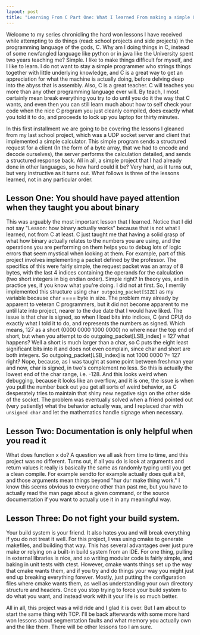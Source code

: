 ```yaml
---
layout: post
title: "Learning From C Part One: What I learned From making a simple UDP Calculator Client and Server"
---
```

Welcome to my series chronicling the hard won lessons I have received while
attempting to do things (read: school projects and side projects) in the
programming language of the gods, C. Why am I doing things in C, instead of some
newfangled language like python or in java like the University spent two years
teaching me? Simple. I like to make things difficult for myself, and I like to
learn. I do not want to stay a simple programmer who strings things together
with little underlying knowledge, and C is a great way to get an appreciation
for what the machine is actually doing, before delving deep into the abyss that
is assembly. Also, C is a great teacher. C will teaches you more than any other 
programming language ever will. By teach, I most certainly mean break everything 
you try to do until you do it the way that C wants, and even then you can still
learn much about how to self check your code when the nice C program you just
cleanly compiled, does exactly what you told it to do, and proceeds to lock up
you laptop for thirty minutes.

In this first installment we are going to be covering the lessons I gleaned from
my last school project, which was a UDP socket server and client that
implemented a simple calculator. This simple program sends a structured request
for a client (In the form of a byte array, that we had to encode and decode
ourselves), the server performs the calculation detailed, and sends a
structured response back. All in all, a simple project that I had already done
in other languages, so how hard could it be? Very hard, as it turns out, but
very instructive as it turns out. What follows is three of the lessons learned,
not in any particular order. 


## Lesson One: You should have payed attention when they taught you about binary

This was arguably the most important lesson that I learned. Notice that I did
not say "Lesson: how binary actually works" because that is not what I learned,
not from C at least. C just taught me that having a solid grasp of what how
binary actually relates to the numbers you are using, and the operations you are
performing on them helps you to debug lots of logic errors that seem mystical
when looking at them. For example, part of this project involves implementing a
packet defined by the professor. The specifics of this were fairly simple, the
request packet was an array of 8 bytes, with the last 4 indices containing the
operands for the calculation (two short integers in big endian order). Simple
right? In theory yes, and in practice yes, if you know what you're doing. I did
not at first. So, I merrily implemented this structure using `char outgoing_packet[SIZE]` as my variable because char ==== byte in size. The problem may
already by apparent to veteran C programmers, but it did not become apparent to
me until late into project, nearer to the due date that I would have liked. The
issue is that char is signed, so when I load bits into indices, C (and CPU)
do exactly what I told it to do, and represents the numbers as signed. Which
means, 127 as a short (0000 0000 1000 0000) no where near the top end of short,
but when you attempt to do outgoing_packet[LSB_index] = 127 what happens? Well
a short is much larger than a char, so C puts the eight least significant bits
into it and does not even complain, since char and short are both integers. So
outgoing_packet[LSB_index] is not 1000 0000 ?= 127 right? Nope, because, as I
was taught at some point between freshman year and now, char is signed, in two's
complement no less. So this is actually the lowest end of the char range, i.e.
-128. And this looks weird when debugging, because it looks like an overflow,
and it is one, the issue is when you pull the number back out you get all sorts
of weird behavior, as C desperately tries to maintain that shiny new negative
sign on the other side of the socket. The problem was eventually solved when a
friend pointed out (very patiently) what the behavior actually was, and I
replaced `char` with `unsigned char` and let the mathematics handle signage when
necessary.


## Lesson Two: Documentation is only helpful when you read it

What does function x do? A question we all ask from time to time, and this
project was no different. Turns out, if all you do is look at arguments and
return values it really is basically the same as randomly typing until you get a
clean compile. For example sendto for example actually does quit a bit, and
those arguments mean things beyond "hur dur make thing work." I know this seems
obvious to everyone other than past me, but you have to actually read the man
page about a given command, or the source documentation if you want to actually
use it in any meaningful way.


## Lesson Three: Do not fight your build system.

Your build system is your friend. It also hates you and will break everything if
you do not treat it well. For this project, I was using cmake to generate
makefiles, and building that way. This has several advantages over just pure
make or relying on a built-in build system from an IDE. For one thing, pulling
in external libraries is nice, and so writing modular code is fairly simple, and
baking in unit tests with ctest. However, cmake wants things set up the way that
cmake wants them, and if you try and do things your way you might just end up
breaking everything forever. Mostly, just putting the configuration files where
cmake wants them, as well as understanding your own directory structure and
headers. Once you stop trying to force your build system to do what you want,
and instead work with it your life is so much better.


All in all, this project was a wild ride and I glad it is over. But I am about
to start the same thing with TCP. I'll be back afterwards with some more hard
won lessons about segmentation faults and what memory you actually own and the
like them. There will be other lessons too I am sure.
